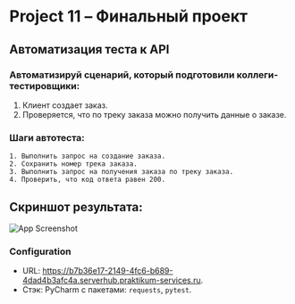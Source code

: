 #	Project 11 – Финальный проект
## Автоматизация теста к API
### Автоматизируй сценарий, который подготовили коллеги-тестировщики:
1.	Клиент создает заказ.
2.	Проверяется, что по треку заказа можно получить данные о заказе.
### Шаги автотеста:
```
1. Выполнить запрос на создание заказа.
2. Сохранить номер трека заказа.
3. Выполнить запрос на получения заказа по треку заказа.
4. Проверить, что код ответа равен 200.
```
## Скриншот результата:
![App Screenshot](https://imgur.com/ueqag4l.jpg)
### Configuration
*	URL: https://b7b36e17-2149-4fc6-b689-4dad4b3afc4a.serverhub.praktikum-services.ru.
*	Стэк: PyCharm с пакетами: `requests`, `pytest`.
